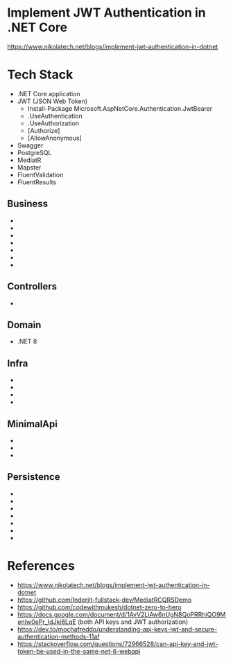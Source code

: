 # Implement JWT Authentication in .NET Core
https://www.nikolatech.net/blogs/implement-jwt-authentication-in-dotnet

# Tech Stack
+ .NET Core application
+ JWT (JSON Web Token)
  + Install-Package Microsoft.AspNetCore.Authentication.JwtBearer
  + .UseAuthentication
  + .UseAuthorization
  + [Authorize]
  + [AllowAnonymous]
+ Swagger
+ PostgreSQL
+ MediatR
+ Mapster
+ FluentValidation
+ FluentResults

## Business
+ <PackageReference Include="FluentResults" Version="3.16.0" />
+ <PackageReference Include="FluentValidation" Version="11.10.0" />
+ <PackageReference Include="FluentValidation.DependencyInjectionExtensions" Version="11.10.0" />
+ <PackageReference Include="Mapster" Version="7.4.0" />
+ <PackageReference Include="MediatR" Version="12.4.1" />
+ <PackageReference Include="Microsoft.EntityFrameworkCore" Version="8.0.10" />
+ <PackageReference Include="Microsoft.Extensions.DependencyInjection.Abstractions" Version="8.0.2" />

## Controllers
+ <PackageReference Include="Swashbuckle.AspNetCore" Version="6.6.2" />

## Domain
+ .NET 8

## Infra
+ <PackageReference Include="Microsoft.AspNetCore.Authentication.JwtBearer" Version="8.0.10" />
+ <PackageReference Include="Microsoft.Extensions.Configuration.Abstractions" Version="8.0.0" />
+ <PackageReference Include="Microsoft.Extensions.Options" Version="8.0.2" />
+ <PackageReference Include="Microsoft.IdentityModel.JsonWebTokens" Version="8.2.0" />

## MinimalApi
+ <PackageReference Include="Microsoft.AspNetCore.Authentication.JwtBearer" Version="8.0.10" />
+ <PackageReference Include="Microsoft.AspNetCore.OpenApi" Version="8.0.10" />
+ <PackageReference Include="Swashbuckle.AspNetCore" Version="6.6.2" />

## Persistence 
+ <PackageReference Include="Microsoft.EntityFrameworkCore.Tools" Version="8.0.10" />
+ <PackageReference Include="Microsoft.Extensions.DependencyInjection" Version="8.0.1" />
+ <PackageReference Include="Microsoft.EntityFrameworkCore" Version="8.0.10" />
+ <PackageReference Include="Microsoft.EntityFrameworkCore.Design" Version="8.0.10" />
+ <PackageReference Include="Npgsql.EntityFrameworkCore.PostgreSQL" Version="8.0.10" />
+ <PackageReference Include="Microsoft.Extensions.Options" Version="8.0.2" />
+ <PackageReference Include="Microsoft.Extensions.Configuration.Abstractions" Version="8.0.0" />

# References
+ https://www.nikolatech.net/blogs/implement-jwt-authentication-in-dotnet
+ https://github.com/Inderjit-fullstack-dev/MediatRCQRSDemo
+ https://github.com/codewithmukesh/dotnet-zero-to-hero
+ https://docs.google.com/document/d/1AvV2LiAw6nUgN8QoPRRhiQO9MenIw0ePr_IdJki6LqE (both API keys and JWT authorization)
+ https://dev.to/mochafreddo/understanding-api-keys-jwt-and-secure-authentication-methods-11af
+ https://stackoverflow.com/questions/72966528/can-api-key-and-jwt-token-be-used-in-the-same-net-6-webapi
